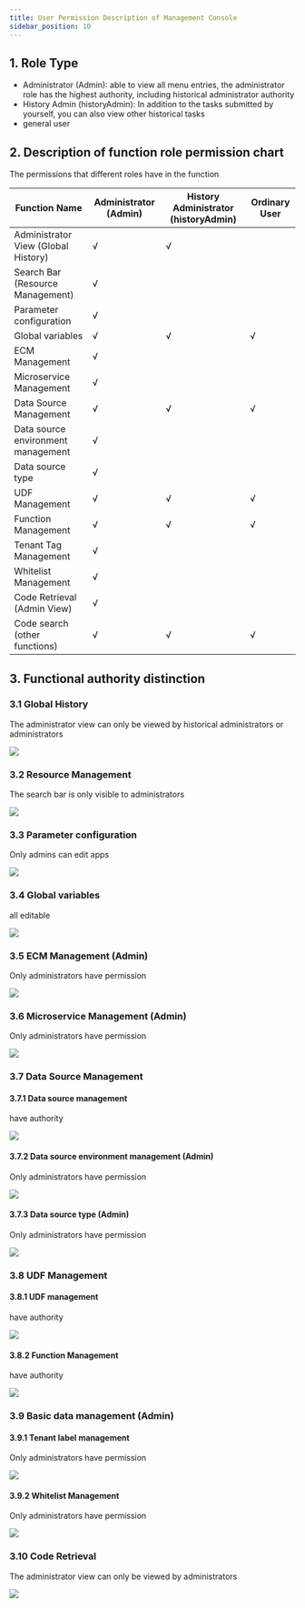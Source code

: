 ```yaml
---
title: User Permission Description of Management Console
sidebar_position: 10
---
```


## 1. Role Type

- Administrator (Admin): able to view all menu entries, the administrator role has the highest authority, including historical administrator authority
- History Admin (historyAdmin): In addition to the tasks submitted by yourself, you can also view other historical tasks
- general user

## 2. Description of function role permission chart

The permissions that different roles have in the function

| Function Name | Administrator (Admin) | History Administrator (historyAdmin) | Ordinary User |
| -------- | -------- | ----- |----- |
| Administrator View (Global History) | √ | √ | |
| Search Bar (Resource Management) | √ | | |
| Parameter configuration | √ | | |
| Global variables | √ | √ | √ |
| ECM Management | √ | | |
| Microservice Management | √ | | |
| Data Source Management | √ | √ | √ |
| Data source environment management | √ | | |
| Data source type | √ | | |
| UDF Management | √ | √ | √ |
| Function Management | √ | √ | √ |
| Tenant Tag Management | √ | | |
| Whitelist Management | √ | | |
| Code Retrieval (Admin View) | √ | | |
| Code search (other functions) | √ | √ | √ |

## 3. Functional authority distinction

### 3.1 Global History
The administrator view can only be viewed by historical administrators or administrators

![](/Images-zh/management-desk/qhgly-img.png)

### 3.2 Resource Management

The search bar is only visible to administrators

![](/Images-zh/management-desk/sslkj-img.png)

### 3.3 Parameter configuration

Only admins can edit apps

![](/Images-zh/management-desk/glybj-img.png)

### 3.4 Global variables

all editable

![](/Images-zh/management-desk/jksy-img.png)

### 3.5 ECM Management (Admin)

Only administrators have permission

![](/Images-zh/management-desk/ecmgl-img.png)

### 3.6 Microservice Management (Admin)

Only administrators have permission

![](/Images-zh/management-desk/wfwgl-img.png)

### 3.7 Data Source Management

#### 3.7.1 Data source management

have authority

![](/Images-zh/management-desk/sou-img.png)

#### 3.7.2 Data source environment management (Admin)

Only administrators have permission

![](/Images-zh/management-desk/hj-img.png)


#### 3.7.3 Data source type (Admin)

Only administrators have permission

![](/Images-zh/management-desk/pzx-img.png)

### 3.8 UDF Management

#### 3.8.1 UDF management

have authority

![](/Images-zh/management-desk/udfgl-img.png)

#### 3.8.2 Function Management

have authority

![](/Images-zh/management-desk/fun-img.png)

### 3.9 Basic data management (Admin)

#### 3.9.1 Tenant label management

Only administrators have permission

![](/Images-zh/management-desk/zhbj-img.png)

#### 3.9.2 Whitelist Management

Only administrators have permission

![](/Images-zh/management-desk/bmdgl-img.png)

### 3.10 Code Retrieval

The administrator view can only be viewed by administrators

![](/Images-zh/management-desk/dmjs-img.png)
